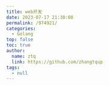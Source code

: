 ```yaml
---
title: web开发
date: 2023-07-17 21:30:08
permalink: /974921/
categories: 
  - Golang
top: false
toc: true
author: 
  name: ztq
  link: https://github.com/zhangtqup
tags: 
  - null
---
```

